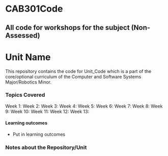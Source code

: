 # CAB301Code
 
<h2> All code for workshops for the subject (Non-Assessed) </h2>

# Unit Name
This repository contains the code for Unit_Code which is a part of the core/optional curriculum of the Computer and Software Systems Major/Robotics Minor. 

### Topics Covered 
Week 1: 
Week 2:
Week 3:
Week 4:
Week 5:
Week 6: 
Week 7:
Week 8:
Week 9:
Week 10:
Week 11:
Week 12:
Week 13:

#### Learning outcomes
-   Put in learning outcomes


### Notes about the Repository/Unit
